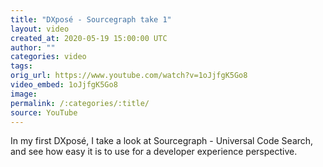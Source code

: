 ```yaml
---
title: "DXposé - Sourcegraph take 1"
layout: video
created_at: 2020-05-19 15:00:00 UTC
author: ""
categories: video
tags: 
orig_url: https://www.youtube.com/watch?v=1oJjfgK5Go8
video_embed: 1oJjfgK5Go8
image: 
permalink: /:categories/:title/
source: YouTube
---
```


In my first DXposé, I take a look at Sourcegraph - Universal Code Search, and see how easy it is to use for a developer experience perspective.